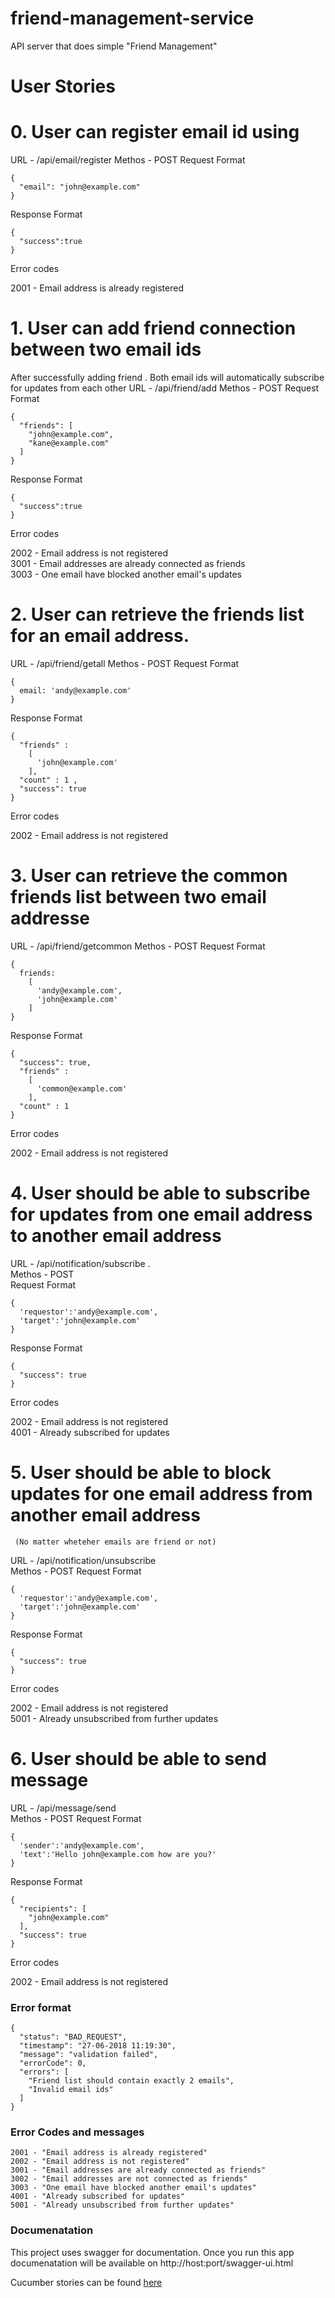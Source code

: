 # friend-management-service
API server that does simple "Friend Management" 

# User Stories
# 0. User can register email id using 
URL - /api/email/register
Methos - POST
Request Format
```
{
  "email": "john@example.com"
}
```
Response Format
```
{
  "success":true
}
```
Error codes  

2001	- Email address is already registered

# 1. User can add friend connection between two email ids
After successfully adding friend . 
Both email ids will automatically subscribe for updates from each other
URL - /api/friend/add
Methos - POST
Request Format
```
{
  "friends": [
    "john@example.com",
    "kane@example.com"
  ]
}
```
Response Format
```
{
  "success":true
}
``` 
  
  
Error codes   

2002	- Email address is not registered  
3001  - Email addresses are already connected as friends  
3003  - One email have blocked another email's updates

# 2. User can retrieve the friends list for an email address. 
URL - /api/friend/getall
Methos - POST
Request Format
```
{
  email: 'andy@example.com'
}
```
Response Format
```
{
  "friends" :
    [
      'john@example.com'
    ],
  "count" : 1 ,
  "success": true
}
```  

Error codes  

2002	- Email address is not registered

# 3. User can retrieve the common friends list between two email addresse
URL - /api/friend/getcommon
Methos - POST
Request Format
```
{
  friends:
    [
      'andy@example.com',
      'john@example.com'
    ]
}
```
Response Format
```
{
  "success": true,
  "friends" :
    [
      'common@example.com'
    ],
  "count" : 1   
}
```
Error codes   

2002	- Email address is not registered  

# 4. User should be able to subscribe for updates from one email address to another email address  
URL - /api/notification/subscribe .  
Methos - POST  
Request Format
```
{ 
  'requestor':'andy@example.com',
  'target':'john@example.com' 
}
```
Response Format
```
{
  "success": true
}
```
Error codes   

2002	- Email address is not registered     
4001	- Already subscribed for updates    

# 5. User should be able to block updates for one email address from another email address 
     (No matter wheteher emails are friend or not)
URL - /api/notification/unsubscribe  
Methos - POST
Request Format
```
{ 
  'requestor':'andy@example.com',
  'target':'john@example.com' 
}
```
Response Format
```
{
  "success": true
}
```
Error codes   

2002	- Email address is not registered     
5001	- Already unsubscribed from further updates        

# 6. User should be able to send message     
URL - /api/message/send  
Methos - POST
Request Format
```
{ 
  'sender':'andy@example.com',
  'text':'Hello john@example.com how are you?' 
}
```
Response Format
```
{
  "recipients": [
    "john@example.com"
  ],
  "success": true
}
```
Error codes   

2002	- Email address is not registered     


###   Error format   

```  
{
  "status": "BAD_REQUEST",
  "timestamp": "27-06-2018 11:19:30",
  "message": "validation failed",
  "errorCode": 0,
  "errors": [
    "Friend list should contain exactly 2 emails",
    "Invalid email ids"
  ]
}
```

###   Error Codes and messages

```
2001 - "Email address is already registered"
2002 - "Email address is not registered"
3001 - "Email addresses are already connected as friends"
3002 - "Email addresses are not connected as friends"
3003 - "One email have blocked another email's updates"
4001 - "Already subscribed for updates"
5001 - "Already unsubscribed from further updates"
```
    
###  Documenatation

This project uses swagger for documentation.
Once you run this app documenatation will be available on
http://host:port/swagger-ui.html

Cucumber stories can be found [here](https://github.com/flexkiran/friend-management-service/blob/master/src/itest/resources/friendmanagement.feature)




 






